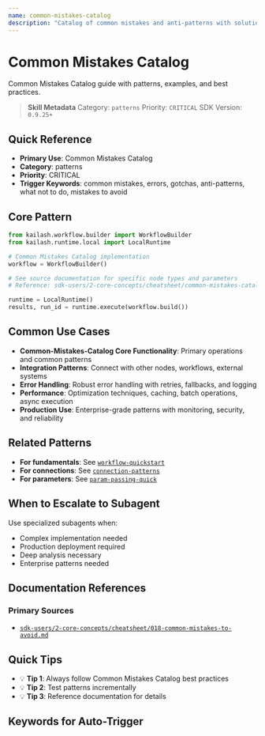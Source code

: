 ```yaml
---
name: common-mistakes-catalog
description: "Catalog of common mistakes and anti-patterns with solutions and fixes. Use when asking 'common mistakes', 'errors', 'gotchas', 'anti-patterns', 'what not to do', 'mistakes to avoid', or 'error catalog'."
---
```


# Common Mistakes Catalog

Common Mistakes Catalog guide with patterns, examples, and best practices.

> **Skill Metadata**
> Category: `patterns`
> Priority: `CRITICAL`
> SDK Version: `0.9.25+`

## Quick Reference

- **Primary Use**: Common Mistakes Catalog
- **Category**: patterns
- **Priority**: CRITICAL
- **Trigger Keywords**: common mistakes, errors, gotchas, anti-patterns, what not to do, mistakes to avoid

## Core Pattern

```python
from kailash.workflow.builder import WorkflowBuilder
from kailash.runtime.local import LocalRuntime

# Common Mistakes Catalog implementation
workflow = WorkflowBuilder()

# See source documentation for specific node types and parameters
# Reference: sdk-users/2-core-concepts/cheatsheet/common-mistakes-catalog.md

runtime = LocalRuntime()
results, run_id = runtime.execute(workflow.build())
```


## Common Use Cases

- **Common-Mistakes-Catalog Core Functionality**: Primary operations and common patterns
- **Integration Patterns**: Connect with other nodes, workflows, external systems
- **Error Handling**: Robust error handling with retries, fallbacks, and logging
- **Performance**: Optimization techniques, caching, batch operations, async execution
- **Production Use**: Enterprise-grade patterns with monitoring, security, and reliability

## Related Patterns

- **For fundamentals**: See [`workflow-quickstart`](#)
- **For connections**: See [`connection-patterns`](#)
- **For parameters**: See [`param-passing-quick`](#)

## When to Escalate to Subagent

Use specialized subagents when:
- Complex implementation needed
- Production deployment required
- Deep analysis necessary
- Enterprise patterns needed

## Documentation References

### Primary Sources
- [`sdk-users/2-core-concepts/cheatsheet/018-common-mistakes-to-avoid.md`](../../../sdk-users/2-core-concepts/cheatsheet/018-common-mistakes-to-avoid.md)

## Quick Tips

- 💡 **Tip 1**: Always follow Common Mistakes Catalog best practices
- 💡 **Tip 2**: Test patterns incrementally
- 💡 **Tip 3**: Reference documentation for details

## Keywords for Auto-Trigger

<!-- Trigger Keywords: common mistakes, errors, gotchas, anti-patterns, what not to do, mistakes to avoid -->
